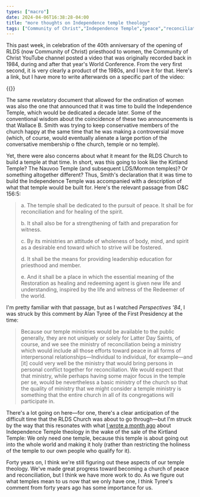 ```yaml
---
types: ["macro"]
date: 2024-04-06T16:38:28-04:00
title: "more thoughts on Independence temple theology"
tags: ["Community of Christ","Independence Temple","peace","reconciliation","Wallace B. Smith","Alan Tyree"]
---
```

This past week, in celebration of the 40th anniversary of the opening of RLDS (now Community of Christ) priesthood to women, the Community of Christ YouTube channel posted a video that was originally recorded back in 1984, during and after that year's World Conference. From the very first second, it is very clearly a product of the 1980s, and I love it for that. Here's a link, but I have more to write afterwards on a specific part of the video:

{{<youtube id="VrwttONZI1g">}}

The same revelatory document that allowed for the ordination of women was also the one that announced that it was time to build the Independence Temple, which would be dedicated a decade later. Some of the conventional wisdom about the coincidence of these two announcements is that Wallace B. Smith was trying to keep conservative members of the church happy at the same time that he was making a controversial move (which, of course, would eventually alienate a large portion of the conversative membership o fthe church, temple or no temple). 

Yet, there were also concerns about what it meant for the RLDS Church to build a temple at that time. In short, was this going to look like the Kirtland Temple? The Nauvoo Temple (and subsequent LDS/Mormon temples)? Or something altogether different? Thus, Smith's declaration that it was time to build the Independence Temple was accompanied with a description of what that temple would be built for. Here's the relevant passage from D&C 156:5:

> a. The temple shall be dedicated to the pursuit of peace. It shall be for reconciliation and for healing of the spirit.
>
> b. It shall also be for a strengthening of faith and preparation for witness.
>
> c. By its ministries an attitude of wholeness of body, mind, and spirit as a desirable end toward which to strive will be fostered.
>
> d. It shall be the means for providing leadership education for priesthood and member.
>
> e. And it shall be a place in which the essential meaning of the Restoration as healing and redeeming agent is given new life and understanding, inspired by the life and witness of the Redeemer of the world.

I'm pretty familiar with that passage, but as I watched *Perspectives '84*, I was struck by this comment by Alan Tyree of the First Presidency at the time:

> Because our temple ministries would be available to the public generally, they are not uniquely or solely for Latter Day Saints, of course, and we see the ministry of reconciliation being a ministry which would include all those efforts toward peace in all forms of interpersonal relationships—Individual to individual, for example—and [it] could very well be the ministry that would bring persons in personal conflict together for reconciliation. We would expect that that ministry, while perhaps having some major focus in the temple per se, would be nevertheless a basic ministry of the church so that the quality of ministry that we might consider a temple ministry is something that the entire church in all of its congregations will participate in.

There's a lot going on here—for one, there's a clear anticipation of the difficult time that the RLDS Church was about to go through—but I'm struck by the way that this resonates with what [I wrote a month ago](https://spencergreenhalgh.com/communities/some-thoughts-on-independence-temple-theology/) about Independence Temple theology in the wake of the sale of the Kirtland Temple: We only need one temple, because this temple is about going out into the whole world and making it holy (rather than restricting the holiness of the temple to our own people who qualify for it). 

Forty years on, I think we're still figuring out these aspects of our temple theology. We've made great progress toward becoming a church of peace and reconciliation, but I think we have more work to do. As we figure out what temples mean to us now that we only have one, I think Tyree's comment from forty years ago has some importance for us. 

